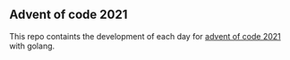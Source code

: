 ## Advent of code 2021
This repo containts the development of each day for [advent of code 2021](https://adventofcode.com/2021) with golang.
